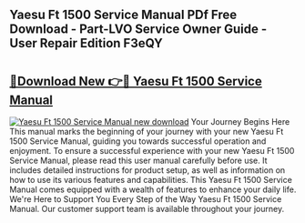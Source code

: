 ## Yaesu Ft 1500 Service Manual PDf Free Download - Part-LVO Service Owner Guide - User Repair Edition F3eQY

# <h2><a href="http://bc71637.oget.top/?id=Yaesu+Ft+1500+Service+Manual">🔗Download New 👉🔴 Yaesu Ft 1500 Service Manual</a></h2>

[![Yaesu Ft 1500 Service Manual new download](https://i.imgur.com/5g1atiW.png)](http://bc71637.oget.top/?id=Yaesu+Ft+1500+Service+Manual)
Your Journey Begins Here This manual marks the beginning of your journey with your new Yaesu Ft 1500 Service Manual, guiding you towards successful operation and enjoyment. To ensure a successful experience with your new Yaesu Ft 1500 Service Manual, please read this user manual carefully before use. It includes detailed instructions for product setup, as well as information on how to use its various features and capabilities. This Yaesu Ft 1500 Service Manual comes equipped with a wealth of features to enhance your daily life. We're Here to Support You Every Step of the Way Yaesu Ft 1500 Service Manual. Our customer support team is available throughout your journey.

